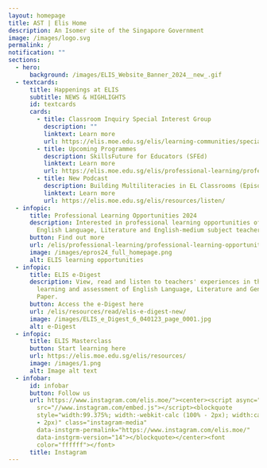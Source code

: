 ```yaml
---
layout: homepage
title: AST | Elis Home
description: An Isomer site of the Singapore Government
image: /images/logo.svg
permalink: /
notification: ""
sections:
  - hero:
      background: /images/ELIS_Website_Banner_2024__new_.gif
  - textcards:
      title: Happenings at ELIS
      subtitle: NEWS & HIGHLIGHTS
      id: textcards
      cards:
        - title: Classroom Inquiry Special Interest Group
          description: ""
          linktext: Learn more
          url: https://elis.moe.edu.sg/elis/learning-communities/special-interest-group/
        - title: Upcoming Programmes
          description: SkillsFuture for Educators (SFEd)
          linktext: Learn more
          url: https://elis.moe.edu.sg/elis/professional-learning/professional-learning-opportunities/skillsfuture-for-educators-sfed/
        - title: New Podcast
          description: Building Multiliteracies in EL Classrooms (Episode 2)
          linktext: Learn more
          url: https://elis.moe.edu.sg/elis/resources/listen/
  - infopic:
      title: Professional Learning Opportunities 2024
      description: Interested in professional learning opportunities offered to
        English Language, Literature and English-medium subject teachers?
      button: Find out more
      url: /elis/professional-learning/professional-learning-opportunities/
      image: /images/epros24_full_homepage.png
      alt: ELIS learning opportunities
  - infopic:
      title: ELIS e-Digest
      description: View, read and listen to teachers' experiences in the teaching
        learning and assessment of English Language, Literature and General
        Paper.
      button: Access the e-Digest here
      url: /elis/resources/read/elis-e-digest-new/
      image: /images/ELIS_e_Digest_6_040123_page_0001.jpg
      alt: e-Digest
  - infopic:
      title: ELIS Masterclass
      button: Start learning here
      url: https://elis.moe.edu.sg/elis/resources/
      image: /images/1.png
      alt: Image alt text
  - infobar:
      id: infobar
      button: Follow us
      url: https://www.instagram.com/elis.moe/"><center><script async=""
        src="//www.instagram.com/embed.js"></script><blockquote
        style="width:99.375%; width:-webkit-calc (100% - 2px); width:calc (100%
        - 2px)" class="instagram-media"
        data-instgrm-permalink="https://www.instagram.com/elis.moe/"
        data-instgrm-version="14"></blockquote></center><font
        color="ffffff"></font>
      title: Instagram
---
```

